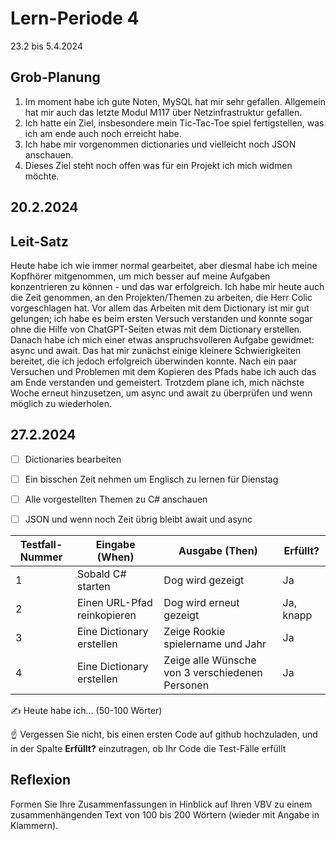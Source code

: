 # Lern-Periode 4

23.2 bis 5.4.2024

## Grob-Planung

1. Im moment habe ich gute Noten, MySQL hat mir sehr gefallen. Allgemein hat mir auch das letzte Modul M117 über Netzinfrastruktur gefallen. 
2. Ich hatte ein Ziel, insbesondere mein Tic-Tac-Toe spiel fertigstellen, was ich am ende auch noch erreicht habe. 
3. Ich habe mir vorgenommen dictionaries und vielleicht noch JSON anschauen.
4. Dieses Ziel steht noch offen was für ein Projekt ich mich widmen möchte.

## 20.2.2024

## Leit-Satz
Heute habe ich wie immer normal gearbeitet, aber diesmal habe ich meine Kopfhörer mitgenommen, um mich besser auf meine Aufgaben konzentrieren zu können - und das war erfolgreich. Ich habe mir heute auch die Zeit genommen, an den Projekten/Themen zu arbeiten, die Herr Colic vorgeschlagen hat. Vor allem das Arbeiten mit dem Dictionary ist mir gut gelungen; ich habe es beim ersten Versuch verstanden und konnte sogar ohne die Hilfe von ChatGPT-Seiten etwas mit dem Dictionary erstellen. Danach habe ich mich einer etwas anspruchsvolleren Aufgabe gewidmet: async und await. Das hat mir zunächst einige kleinere Schwierigkeiten bereitet, die ich jedoch erfolgreich überwinden konnte. Nach ein paar Versuchen und Problemen mit dem Kopieren des Pfads habe ich auch das am Ende verstanden und gemeistert. Trotzdem plane ich, mich nächste Woche erneut hinzusetzen, um async und await zu überprüfen und wenn möglich zu wiederholen.

## 27.2.2024

- [ ] Dictionaries bearbeiten
- [ ] Ein bisschen Zeit nehmen um Englisch zu lernen für Dienstag
- [ ] Alle vorgestellten Themen zu C# anschauen
- [ ] JSON und wenn noch Zeit übrig bleibt await und async


| Testfall-Nummer | Eingabe (When) | Ausgabe (Then) | Erfüllt? |
| --------------- |  -------------- | -------------- | --------|
| 1               | Sobald C# starten                |  Dog wird gezeigt              | Ja        |
| 2               | Einen URL-Pfad reinkopieren                | Dog wird erneut gezeigt               | Ja, knapp       |
| 3               | Eine Dictionary erstellen                | Zeige Rookie spielername und Jahr               | Ja        |
| 4 |  Eine Dictionary erstellen | Zeige alle Wünsche von 3 verschiedenen Personen | Ja |

✍️ Heute habe ich... (50-100 Wörter)

☝️ Vergessen Sie nicht, bis einen ersten Code auf github hochzuladen, und in der Spalte **Erfüllt?** einzutragen, ob Ihr Code die Test-Fälle erfüllt



## Reflexion

Formen Sie Ihre Zusammenfassungen in Hinblick auf Ihren VBV zu einem zusammenhängenden Text von 100 bis 200 Wörtern (wieder mit Angabe in Klammern).
